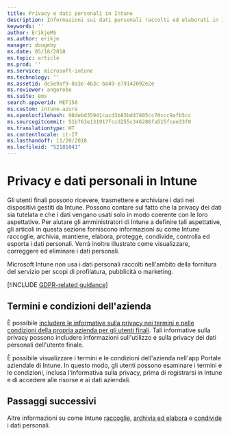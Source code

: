 ```yaml
---
title: Privacy e dati personali in Intune
description: Informazioni sui dati personali raccolti ed elaborati in Intune.
keywords: ''
author: ErikjeMS
ms.author: erikje
manager: dougeby
ms.date: 05/18/2018
ms.topic: article
ms.prod: ''
ms.service: microsoft-intune
ms.technology: ''
ms.assetid: dc5e9af9-8a3e-4b3c-ba49-e79142092e2e
ms.reviewer: angerobe
ms.suite: ems
search.appverid: MET150
ms.custom: intune-azure
ms.openlocfilehash: 98debd35941cacd3b83bd47805cc70ccc9afb5cc
ms.sourcegitcommit: 51b763e131917fccd255c346286fa515fcee33f0
ms.translationtype: HT
ms.contentlocale: it-IT
ms.lasthandoff: 11/20/2018
ms.locfileid: "52181041"
---
```

# <a name="privacy-and-personal-data-in-intune"></a>Privacy e dati personali in Intune

Gli utenti finali possono ricevere, trasmettere e archiviare i dati nei dispositivi gestiti da Intune. Possono contare sul fatto che la privacy dei dati sia tutelata e che i dati vengano usati solo in modo coerente con le loro aspettative. Per aiutare gli amministratori di Intune a definire tali aspettative, gli articoli in questa sezione forniscono informazioni su come Intune raccoglie, archivia, mantiene, elabora, protegge, condivide, controlla ed esporta i dati personali. Verrà inoltre illustrato come visualizzare, correggere ed eliminare i dati personali.

Microsoft Intune non usa i dati personali raccolti nell'ambito della fornitura del servizio per scopi di profilatura, pubblicità o marketing.

[!INCLUDE [GDPR-related guidance](./includes/gdpr-dsr-and-stp-note.md)]

## <a name="your-company-terms-and-conditions"></a>Termini e condizioni dell'azienda

È possibile [includere le informative sulla privacy nei termini e nelle condizioni della propria azienda per gli utenti finali](company-portal-app.md). Tali informative sulla privacy possono includere informazioni sull'utilizzo e sulla privacy dei dati personali dell'utente finale.

È possibile visualizzare i termini e le condizioni dell'azienda nell'app Portale aziendale di Intune. In questo modo, gli utenti possono esaminare i termini e le condizioni, inclusa l'informativa sulla privacy, prima di registrarsi in Intune e di accedere alle risorse e ai dati aziendali.

## <a name="next-steps"></a>Passaggi successivi

Altre informazioni su come Intune [raccoglie](privacy-data-collect.md), [archivia ed elabora](privacy-data-store-process.md) e [condivide](privacy-data-secure-share.md) i dati personali. 